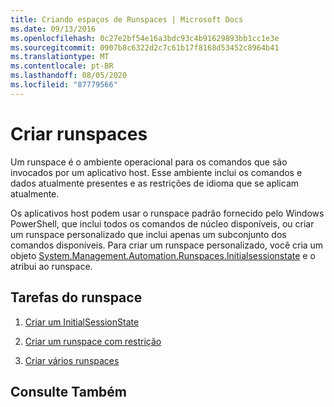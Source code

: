 ```yaml
---
title: Criando espaços de Runspaces | Microsoft Docs
ms.date: 09/13/2016
ms.openlocfilehash: 0c27e2bf54e16a3bdc93c4b91629893bb1cc1e3e
ms.sourcegitcommit: 0907b8c6322d2c7c61b17f8168d53452c8964b41
ms.translationtype: MT
ms.contentlocale: pt-BR
ms.lasthandoff: 08/05/2020
ms.locfileid: "87779566"
---
```

# <a name="creating-runspaces"></a>Criar runspaces

Um runspace é o ambiente operacional para os comandos que são invocados por um aplicativo host. Esse ambiente inclui os comandos e dados atualmente presentes e as restrições de idioma que se aplicam atualmente.

 Os aplicativos host podem usar o runspace padrão fornecido pelo Windows PowerShell, que inclui todos os comandos de núcleo disponíveis, ou criar um runspace personalizado que inclui apenas um subconjunto dos comandos disponíveis. Para criar um runspace personalizado, você cria um objeto [System.Management.Automation.Runspaces.Initialsessionstate](/dotnet/api/System.Management.Automation.Runspaces.InitialSessionState) e o atribui ao runspace.

## <a name="runspace-tasks"></a>Tarefas do runspace

1. [Criar um InitialSessionState](./creating-an-initialsessionstate.md)

2. [Criar um runspace com restrição](./creating-a-constrained-runspace.md)

3. [Criar vários runspaces](./creating-multiple-runspaces.md)

## <a name="see-also"></a>Consulte Também
